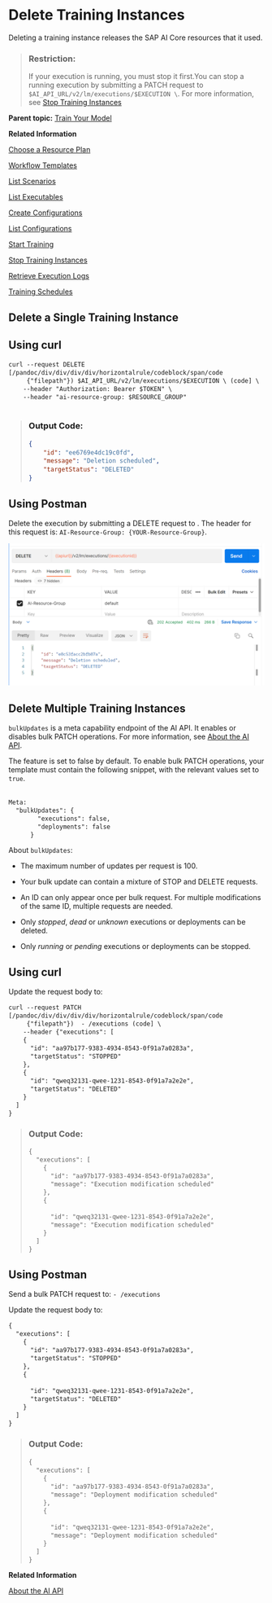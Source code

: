 <!-- loio612ce172e609432a840a22eb211ecf7b -->

# Delete Training Instances

Deleting a training instance releases the SAP AI Core resources that it used.

> ### Restriction:  
> If your execution is running, you must stop it first.You can stop a running execution by submitting a PATCH request to `$AI_API_URL/v2/lm/executions/$EXECUTION \`. For more information, see [Stop Training Instances](stop-training-instances-3d85344.md#loio3d853443027449d9a33723165b19b25a)

**Parent topic:** [Train Your Model](train-your-model-a9ceb06.md "You execute a training workflow to train your AI learning model.")

**Related Information**  


[Choose a Resource Plan](choose-a-resource-plan-57f4f19.md "You can configure SAP AI Core to use different infrastructure resources for different tasks, based on task demand. SAP AI Core provides several preconfigured infrastructure bundles called “resource plans” for this purpose.")

[Workflow Templates](workflow-templates-83523ab.md "Here, you can find a minimal workflow example template, that can be adapted to meet the requirements of your workflow.")

[List Scenarios](list-scenarios-deedde5.md "A scenario is a group of related executables for a use case within the user's tenant. A scenario can have multiple versions that further correspond to the different versions of executables.")

[List Executables](list-executables-80895a4.md "An executable is a template that is instantiated for a purpose, such as training a model or creating a deployment. You can list all of the executables in a scenario and get details of specific executables from a scenario. Workflow templates are mapped to training executables.")

[Create Configurations](create-configurations-884ae34.md "A configuration is a collection of parameters, artifact references, and executables that are used to run an execution or deployment.")

[List Configurations](list-configurations-8074b2a.md "")

[Start Training](start-training-54b44e4.md "Start training and check the status of the execution.")

[Stop Training Instances](stop-training-instances-3d85344.md#loio3d853443027449d9a33723165b19b25a "")

[Retrieve Execution Logs](retrieve-execution-logs-fbc55d3.md "Information about API processing and metrics, are stored and accessed in the deployment and execution logs.")

[Training Schedules](training-schedules-2b702f8.md "")

 <a name="loiodd71f165135f49a194e131fa4ca9d5d3"/>

<!-- loiodd71f165135f49a194e131fa4ca9d5d3 -->

## Delete a Single Training Instance



<a name="loiodd71f165135f49a194e131fa4ca9d5d3__section_imm_lgp_brb"/>

## Using curl

```
curl --request DELETE [/pandoc/div/div/div/div/horizontalrule/codeblock/span/code
     {"filepath"}) $AI_API_URL/v2/lm/executions/$EXECUTION \ (code] \
    --header "Authorization: Bearer $TOKEN" \
    --header "ai-resource-group: $RESOURCE_GROUP"  


```

> ### Output Code:  
> ```json
> {
>     "id": "ee6769e4dc19c0fd",
>     "message": "Deletion scheduled",
>     "targetStatus": "DELETED"
> }
> 
> ```



<a name="loiodd71f165135f49a194e131fa4ca9d5d3__section_t44_kqd_lwb"/>

## Using Postman

Delete the execution by submitting a DELETE request to . The header for this request is: `AI-Resource-Group: {YOUR-Resource-Group}`.

![](images/Deleting_an_Execution_with_Postman_0a61fa8.png)

 <a name="loioc1c3cc3e3f88417ba785ab8e29564e82"/>

<!-- loioc1c3cc3e3f88417ba785ab8e29564e82 -->

## Delete Multiple Training Instances



`bulkUpdates` is a meta capability endpoint of the AI API. It enables or disables bulk PATCH operations. For more information, see [About the AI API](about-the-ai-api-716d4c3.md).

The feature is set to false by default. To enable bulk PATCH operations, your template must contain the following snippet, with the relevant values set to `true`.

```

Meta:
  "bulkUpdates": {
        "executions": false,
        "deployments": false
      }
```

About `bulkUpdates`:

-   The maximum number of updates per request is 100.

-   Your bulk update can contain a mixture of STOP and DELETE requests.

-   An ID can only appear once per bulk request. For multiple modifications of the same ID, multiple requests are needed.

-   Only *stopped*, *dead* or *unknown* executions or deployments can be deleted.

-   Only *running* or *pending* executions or deployments can be stopped.




<a name="loioc1c3cc3e3f88417ba785ab8e29564e82__section_sfh_r2m_jwb"/>

## Using curl

Update the request body to:

```
curl --request PATCH [/pandoc/div/div/div/div/horizontalrule/codeblock/span/code
     {"filepath"})  - /executions (code] \
    --header {"executions": [
    {
      "id": "aa97b177-9383-4934-8543-0f91a7a0283a",
      "targetStatus": "STOPPED"
    },
    {
      "id": "qweq32131-qwee-1231-8543-0f91a7a2e2e",
      "targetStatus": "DELETED"
    }
  ]
}

```

> ### Output Code:  
> ```
> {
>   "executions": [
>     {
>       "id": "aa97b177-9383-4934-8543-0f91a7a0283a",
>       "message": "Execution modification scheduled"
>     },
>     {
> 
>       "id": "qweq32131-qwee-1231-8543-0f91a7a2e2e",
>       "message": "Execution modification scheduled"
>     }
>   ]
> }
> 
> ```



<a name="loioc1c3cc3e3f88417ba785ab8e29564e82__section_tfh_r2m_jwb"/>

## Using Postman

Send a bulk PATCH request to: `- /executions`

Update the request body to:

```
{
  "executions": [
    {
      "id": "aa97b177-9383-4934-8543-0f91a7a0283a",
      "targetStatus": "STOPPED"
    },
    {

      "id": "qweq32131-qwee-1231-8543-0f91a7a2e2e",
      "targetStatus": "DELETED"
    }
  ]
}

```

> ### Output Code:  
> ```
> {
>   "executions": [
>     {
>       "id": "aa97b177-9383-4934-8543-0f91a7a0283a",
>       "message": "Deployment modification scheduled"
>     },
>     {
> 
>       "id": "qweq32131-qwee-1231-8543-0f91a7a2e2e",
>       "message": "Deployment modification scheduled"
>     }
>   ]
> }
> 
> ```

**Related Information**  


[About the AI API](about-the-ai-api-716d4c3.md "The AI API lets you manage your AI assets (such as training scripts, data, models, and model servers) across multiple runtimes.")


